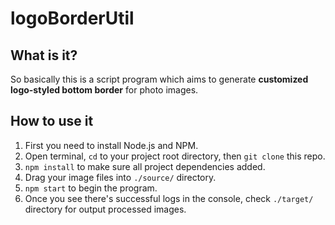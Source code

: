 # logoBorderUtil
## What is it?
So basically this is a script program which aims to generate **customized logo-styled bottom border** for photo images.
## How to use it
1. First you need to install Node.js and NPM.
2. Open terminal, `cd` to your project root directory, then `git clone` this repo.
3. `npm install` to make sure all project dependencies added.
4. Drag your image files into `./source/` directory.
5. `npm start` to begin the program.
6. Once you see there's successful logs in the console, check `./target/` directory for output processed images.
